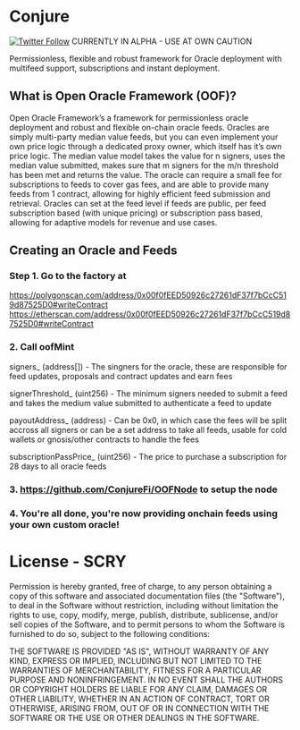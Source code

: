 # Conjure
[![Twitter Follow](https://img.shields.io/twitter/follow/ConjureFi?label=Conjure.Finance&style=social)](https://twitter.com/ConjureFi/)
CURRENTLY IN ALPHA - USE AT OWN CAUTION

Permissionless, flexible and robust framework for Oracle deployment with multifeed support, subscriptions and instant deployment.

## What is Open Oracle Framework (OOF)?

Open Oracle Framework’s a framework for permissionless oracle deployment and robust and flexible on-chain oracle feeds. Oracles are simply multi-party median value feeds, but you can even implement your own price logic through a dedicated proxy owner, which itself has it’s own price logic. The median value model takes the value for n signers, uses the median value submitted, makes sure that m signers for the m/n threshold has been met and returns the value. The oracle can require a small fee for subscriptions to feeds to cover gas fees, and are able to provide many feeds from 1 contract, allowing for highly efficient feed submission and retrieval. Oracles can set at the feed level if feeds are public, per feed subscription based (with unique pricing) or subscription pass based, allowing for adaptive models for revenue and use cases.

## Creating an Oracle and Feeds

### Step 1. Go to the factory at 
https://polygonscan.com/address/0x00f0fEED50926c27261dF37f7bCcC519d87525D0#writeContract
https://etherscan.com/address/0x00f0fEED50926c27261dF37f7bCcC519d87525D0#writeContract

### 2. Call oofMint
signers_ (address[]) - The singners for the oracle, these are responsible for feed updates, proposals and contract updates and earn fees

signerThreshold_ (uint256) - The minimum signers needed to submit a feed and takes the medium value submitted to authenticate a feed to update

payoutAddress_ (address) - Can be 0x0, in which case the fees will be split accross all signers or can be a set address to take all feeds, usable for cold wallets or gnosis/other contracts to handle the fees

subscriptionPassPrice_ (uint256) - The price to purchase a subscription for 28 days to all oracle feeds

### 3. https://github.com/ConjureFi/OOFNode to setup the node

### 4. You're all done, you're now providing onchain feeds using your own custom oracle!

# License - SCRY
Permission is hereby granted, free of charge, to any person obtaining a copy of this software and associated documentation files (the "Software"), to deal in the Software without restriction, including without limitation the rights to use, copy, modify, merge, publish, distribute, sublicense, and/or sell copies of the Software, and to permit persons to whom the Software is furnished to do so, subject to the following conditions:

THE SOFTWARE IS PROVIDED "AS IS", WITHOUT WARRANTY OF ANY KIND, EXPRESS OR IMPLIED, INCLUDING BUT NOT LIMITED TO THE WARRANTIES OF MERCHANTABILITY, FITNESS FOR A PARTICULAR PURPOSE AND NONINFRINGEMENT. IN NO EVENT SHALL THE AUTHORS OR COPYRIGHT HOLDERS BE LIABLE FOR ANY CLAIM, DAMAGES OR OTHER LIABILITY, WHETHER IN AN ACTION OF CONTRACT, TORT OR OTHERWISE, ARISING FROM, OUT OF OR IN CONNECTION WITH THE SOFTWARE OR THE USE OR OTHER DEALINGS IN THE SOFTWARE.


